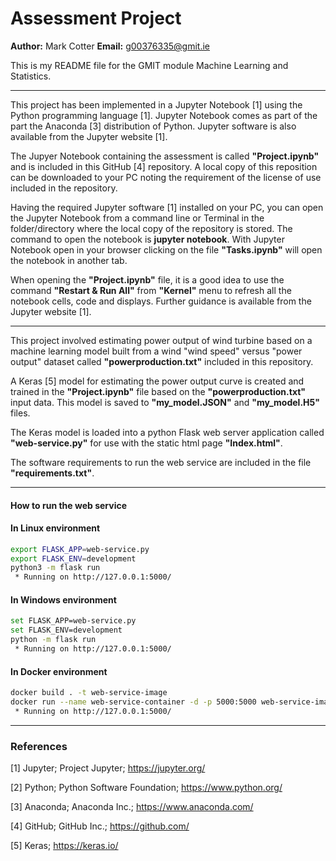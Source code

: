 # Assessment Project

**Author:** Mark Cotter
**Email:**  g00376335@gmit.ie

This is my README file for the GMIT module Machine Learning and Statistics.

***

This project has been implemented in a Jupyter Notebook [1] using the Python programming language [1]. Jupyter Notebook comes as part of the part the Anaconda [3] distribution of Python. Jupyter software is also available from the Jupyter website [1].

The Jupyer Notebook containing the assessment is called **"Project.ipynb"** and is included in this GitHub [4] repository. A local copy of this reposition can be downloaded to your PC noting the requirement of the license of use included in the repository.

Having the required Jupyter software [1] installed on your PC, you can open the Jupyter Notebook from a command line or Terminal in the folder/directory where the local copy of the repository is stored. The command to open the notebook is **jupyter notebook**. With Jupyter Notebook open in your browser clicking on the file **"Tasks.ipynb"** will open the notebook in another tab.

When opening the **"Project.ipynb"** file, it is a good idea to use the command **"Restart & Run All"** from **"Kernel"** menu to refresh all the notebook cells, code and displays. Further guidance is available from the Jupyter website [1].

***

This project involved estimating power output of wind turbine based on a machine learning model built from a wind "wind speed" versus "power output" dataset called **"powerproduction.txt"** included in this repository.

A Keras [5] model for estimating the power output curve is created and trained in the **"Project.ipynb"** file based on the **"powerproduction.txt"** input data. This model is saved to **"my_model.JSON"** and **"my_model.H5"** files.

The Keras model is loaded into a python Flask web server application called **"web-service.py"** for use with the static html page **"Index.html"**.

The software requirements to run the web service are included in the file **"requirements.txt"**.

***

#### How to run the web service

#### In Linux environment
```bash
export FLASK_APP=web-service.py
export FLASK_ENV=development
python3 -m flask run
 * Running on http://127.0.0.1:5000/
```

#### In Windows environment
```bash
set FLASK_APP=web-service.py
set FLASK_ENV=development
python -m flask run
 * Running on http://127.0.0.1:5000/
```

#### In Docker environment
```bash
docker build . -t web-service-image
docker run --name web-service-container -d -p 5000:5000 web-service-image
 * Running on http://127.0.0.1:5000/
```

***

### References

[1] Jupyter; Project Jupyter; https://jupyter.org/

[2] Python;  Python Software Foundation; https://www.python.org/

[3] Anaconda; Anaconda Inc.; https://www.anaconda.com/

[4] GitHub; GitHub Inc.; https://github.com/

[5] Keras; https://keras.io/